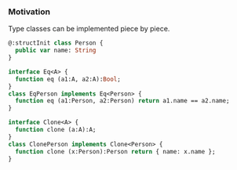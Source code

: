 ### Motivation

Type classes can be implemented piece by piece.

```haxe
@:structInit class Person { 
  public var name: String 
}
```

```haxe
interface Eq<A> {
  function eq (a1:A, a2:A):Bool;
}
class EqPerson implements Eq<Person> {
  function eq (a1:Person, a2:Person) return a1.name == a2.name;
}
```
```haxe
interface Clone<A> {
  function clone (a:A):A;
}
class ClonePerson implements Clone<Person> {
  function clone (x:Person):Person return { name: x.name };
}
```
